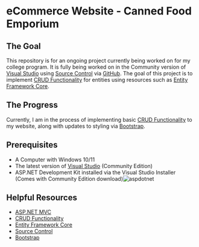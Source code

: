 # eCommerce Website - Canned Food Emporium

## The Goal
This repository is for an ongoing project currently being worked on for my college program. It is fully being worked on in the Community version of [Visual Studio](https://visualstudio.microsoft.com/downloads/) using [Source Control](https://docs.github.com/en/codespaces/developing-in-a-codespace/using-source-control-in-your-codespace) via [GitHub](https://github.com/). The goal of this project is to implement [CRUD Functionality](https://learn.microsoft.com/en-us/aspnet/core/data/ef-mvc/crud?view=aspnetcore-8.0) for entities using resources such as [Entity Framework Core](https://learn.microsoft.com/en-us/aspnet/core/data/ef-mvc/?view=aspnetcore-8.0).

## The Progress
Currently, I am in the process of implementing basic [CRUD Functionality](https://learn.microsoft.com/en-us/aspnet/core/data/ef-mvc/crud?view=aspnetcore-8.0) to my website, along with updates to styling via [Bootstrap](https://getbootstrap.com/docs/5.3/getting-started/introduction/).

## Prerequisites
- A Computer with Windows 10/11
- The latest version of [Visual Studio](https://visualstudio.microsoft.com/downloads/) (Community Edition)
- ASP.NET Development Kit installed via the Visual Studio Installer (Comes with Community Edition download)![aspdotnet](https://github.com/user-attachments/assets/b333c11e-06ff-4965-b4c4-890f9fe6a07a)

## Helpful Resources
- [ASP.NET MVC](https://learn.microsoft.com/en-us/aspnet/core/?view=aspnetcore-8.0)
- [CRUD Functionality](https://learn.microsoft.com/en-us/aspnet/core/data/ef-mvc/crud?view=aspnetcore-8.0)
- [Entity Framework Core](https://learn.microsoft.com/en-us/aspnet/core/data/ef-mvc/?view=aspnetcore-8.0)
- [Source Control](https://docs.github.com/en/codespaces/developing-in-a-codespace/using-source-control-in-your-codespace)
- [Bootstrap](https://getbootstrap.com/docs/5.3/getting-started/introduction/)
